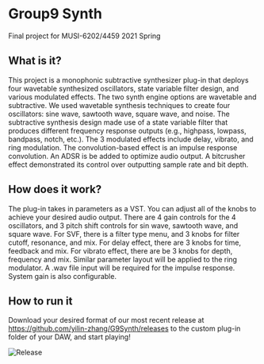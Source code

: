 # Group9 Synth
Final project for MUSI-6202/4459 2021 Spring

## What is it?
This project is a monophonic subtractive synthesizer plug-in that deploys four wavetable synthesized oscillators, state variable filter design, and various modulated effects.
The two synth engine options are wavetable and subtractive. We used wavetable synthesis techniques to create four oscillators: sine wave, sawtooth wave, square wave, and noise. The subtractive synthesis design made use of a state variable filter that produces different frequency response outputs (e.g., highpass, lowpass, bandpass, notch, etc.). The 3 modulated effects include delay, vibrato, and ring modulation. The convolution-based effect is an impulse response convolution. An ADSR is be added to optimize audio output. A bitcrusher effect demonstrated its control over outputting sample rate and bit depth. 

## How does it work?
The plug-in takes in parameters as a VST. You can adjust all of the knobs to achieve your desired audio output. 
There are 4 gain controls for the 4 oscillators, and 3 pitch shift controls for sin wave, sawtooth wave, and square wave. For SVF, there is a filter type menu, and 3 knobs for filter cutoff, resonance, and mix. For delay effect, there are 3 knobs for time, feedback and mix. For vibrato effect, there are be 3 knobs for depth, frequency and mix. Similar parameter layout will be applied to the ring modulator. A .wav file input will be required for the impulse response. System gain is also configurable.

## How to run it
Download your desired format of our most recent release at https://github.com/yilin-zhang/G9Synth/releases to the custom plug-in folder of your DAW, and start playing!

![Release](https://user-images.githubusercontent.com/70708796/117074450-548c8580-ad01-11eb-864b-83c94bb48671.png)
